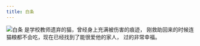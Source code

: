 ```yaml
---
title: 白条
---
```

![白条](/mao/白条.jpg)
是学校教师遗弃的猫，曾经身上充满被伤害的痕迹，
刚救助回来的时候连猫粮都不会吃，现在已经找到了能很爱他的家人，
过的非常幸福。